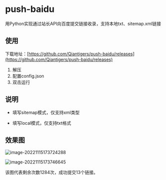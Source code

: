 # push-baidu
用Python实现通过站长API向百度提交链接收录，支持本地txt、sitemap.xml链接

## 使用

下载地址：[https://github.com/Qiantigers/push-baidu/releases](https://github.com/Qiantigers/push-baidu/releases)

1. 解压
2. 配置config.json
3. 双击运行

## 说明

* 填写sitemap模式，仅支持xml类型

* 填写local模式，仅支持txt格式

## 效果图

![image-20221115173724288](https://myfile.qian.blue/image/2022/11/030650fcd7a34134c0dab09f91566e92.png)

![image-20221115173746645](https://myfile.qian.blue/image/2022/11/d38df4237179bac8321e21788e6e22a4.png)

该图代表剩余次数1284次，成功提交13个链接。
